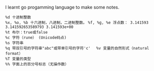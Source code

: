 I learnt go progamming language to make some notes.        

`%d 十进制整数`   
`%x, %o, %b 十六进制，八进制，二进制整数。`
`%f, %g, %e 浮点数： 3.141593`
`3.141592653589793 3.141593e+00`            
`%t 布尔：true或false`        
`%c 字符（rune） (Unicode码点)`          
`%s 字符串`        
`%q 带双引号的字符串"abc"或带单引号的字符'c'  ` 
`%v 变量的自然形式（natural format）`       
`%T 变量的类型`        
`%% 字面上的百分号标志（无操作数）`         
